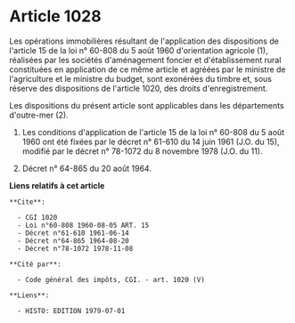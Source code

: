 # Article 1028

Les opérations immobilières résultant de l'application des dispositions de l'article 15 de la loi n° 60-808 du 5 août 1960
d'orientation agricole (1), réalisées par les sociétés d'aménagement foncier et d'établissement rural constituées en
application de ce même article et agréées par le ministre de l'agriculture et le ministre du budget, sont exonérées du timbre
et, sous réserve des dispositions de l'article 1020, des droits d'enregistrement.

Les dispositions du présent article sont applicables dans les départements d'outre-mer (2).

1)  Les conditions d'application de l'article 15 de la loi n° 60-808 du 5 août 1960 ont été fixées par le décret n° 61-610 du
14 juin 1961 (J.O. du 15), modifié par le décret n° 78-1072 du 8 novembre 1978 (J.O. du 11).

2)  Décret n° 64-865 du 20 août 1964.

**Liens relatifs à cet article**

	**Cite**:

	  - CGI 1020
	  - Loi n°60-808 1960-08-05 ART. 15
	  - Décret n°61-610 1961-06-14
	  - Décret n°64-865 1964-08-20
	  - Décret n°78-1072 1978-11-08

	**Cité par**:

	  - Code général des impôts, CGI. - art. 1020 (V)

	**Liens**:

	  - HISTO: EDITION 1979-07-01
